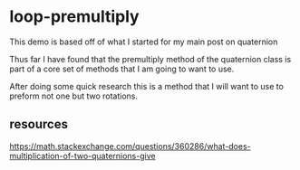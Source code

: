 # loop-premultiply 

This demo is based off of what I started for my main post on quaternion

Thus far I have found that the premultiply method of the quaternion class is part of a core set of methods that I am going to want to use.

After doing some quick research this is a method that I will want to use to preform not one but two rotations.

## resources

https://math.stackexchange.com/questions/360286/what-does-multiplication-of-two-quaternions-give